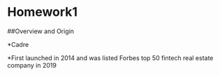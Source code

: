 # Homework1

##Overview and Origin

*Cadre

*First launched in 2014 and was listed Forbes top 50 fintech real estate company in 2019
